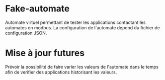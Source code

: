 # Fake-automate

Automate virtuel permettant de tester les applications contactant les automates en modbus. La configuration de l'automate depend du fichier de configuration JSON.

# Mise à jour futures

Prévoir la possibilité de faire varier les valeurs de l'automate dans le temps afin de verifier des applications historisant les valeurs. 
